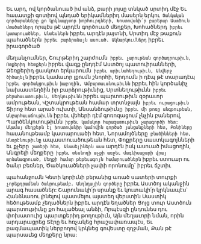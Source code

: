 
Եւ արդ, ով կործանուած իմ անձ, բարի յոյսը
տնկած սրտիդ մէջ
Եւ հաւատքի գոտիով պնդած երիկամներիդ
մասերն երկու`
Ցանկական գործարանները քո կրկնապղտոր
խորհուրդների,
Խոստովանի՛ր բարերար Աստծուն մտածածներդ`
որպէս թէ արդէն գործուած մեղքեր,
Խոհածներդ` իբրեւ կատարուածներ,
Անտեսներն` իբրեւ արդէն յայտնի,
Սրտիդ մէջ թաքուն պահածներն` իբրեւ
բարձրաձայն ասուած.
Ակնարկումներդ` իբրեւ իրագործած


մեղանչումներ,
Շուրթերիդ շարժումն` իբրեւ չարութեան
գործադրութիւն,
Ոտքերիդ հետքերն` իբրեւ վազք ընդդէմ
Աստծոյ պատուիրանների,
Ձեռքերիդ ցասկոտ երկարումն` իբրեւ
արիւնահեղութիւն,
Անվերջ ծիծաղելն` իբրեւ կամաւոր լքումն շնորհի,
Երդումն ի դէպ թէ տարադէպ` իբրեւ
գործակցութիւն խաբողին,
Ամբարտաւանութիւնն` իբրեւ հին կործանիչ
նախաստեղծին իր բարձրութիւնից,
Սրտնեղութիւնն` իբրեւ թերահաւատութիւն,
Մեղկութիւնն` իբրեւ պարտութիւն զօրաւոր
ամրութեան,
Վշտակրութեան համար տրտնջալն` իբրեւ
ուրացութիւն` Տիրոջ հետ արած ուխտի,
Անսանձութիւնը` իբրեւ մի թոռը անգթութեան,
Անբարհաւաճութիւնն` իբրեւ վեհերի դէմ
գոռոզացում չնչին բաներով,
Պարծենկոտութիւնն` իբրեւ կամակոր
հարազատութիւն չարագործի հետ:
Ակամայ մեղքերն էլ խոստովանիր կամովին
գործած յանցանքների հետ,
Բռնիները` հաւանութեամբ կատարուածի հետ,
Նորամոյծները` բնածինների հետ,
Անօրէնութիւնը` ապաստուածութեան հետ,
Փոքրերը սաստկագոյնների եւ քչերը` շատերի
հետ,
Անասելիներն ասա` արդէն իսկ ասուած
իմացողին,
Անգրելի մեղքերը` իբրեւ տեսնողի աչքի առջեւ
մագնիսաքարի վրայ արձանագրուած,
Մեղքի համար թեթեւագոյն համարուածներն`
իբրեւ ստուար ու ծանր բեռներ,
Ծածկուածների չափի որոնումը` իբրեւ ճշտիւ


պահանջումն
Կետի կորիւնի բերանից առած սատերի տուրքի`
չորեքդրամեան ծանրութեամբ.
Անդնդային գործերը` իբրեւ Աստծոյ ականջին
արագ հասածներ:
Շարունակի՛ր սրանք եւ կուտակի՛ր կրկնապէս`
Հանձնառու լինելով պատմելու այստեղ վերստին
Սաստիկ հեծութեամբ չեղածներն իբրեւ արդէն
եղածներ
Ցոյց տուր Աստծուն պարտութիւնը քո հալածեալ
անձի,
Որպէսզի ընդունես դու փոխատուից պարտքերիդ
թողութիւն,
Այն մեղաւորի նման, որին արդարացրեց
Տէրը եւ հռչակեց հրաշափառապէս,
Եւ բազմապատիկ ներբողով կրկնեց գովեստը
զղջման,
Քան թէ պարսաւեց մեղքերը նրա:
